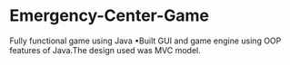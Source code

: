 # Emergency-Center-Game

Fully functional game using Java
•Built GUI and game engine using OOP features of Java.The design used was MVC model.
